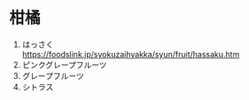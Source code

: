 
# 柑橘


1. はっさく  
  https://foodslink.jp/syokuzaihyakka/syun/fruit/hassaku.htm  
1. ピンクグレープフルーツ
1. グレープフルーツ
1. シトラス



